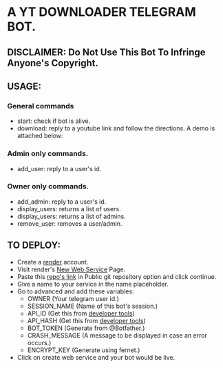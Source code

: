 # A YT DOWNLOADER TELEGRAM BOT.

## DISCLAIMER: Do Not Use This Bot To Infringe Anyone's Copyright.

## USAGE:

### General commands

- start: check if bot is alive.
- download: reply to a youtube link and follow the directions. A demo is attached below:

### Admin only commands.

- add_user: reply to a user's id.

### Owner only commands.

- add_admin: reply to a user's id.
- display_users: returns a list of users.
- display_users: returns a list of admins.
- remove_user: removes a user/admin.

## TO DEPLOY:

- Create a [render](https://render.com) account.
- Visit render's [New Web Service](https://dashboard.render.com/select-repo?type=web) Page.
- Paste this [repo's link](https://github.com/VengeanceOG/Youtube-downloader-bot) in Public git repository option and click continue.
- Give a name to your service in the name placeholder.
- Go to advanced and add these variables:
  - OWNER (Your telegram user id.)
  - SESSION_NAME (Name of this bot's session.)
  - API_ID (Get this from [developer tools](https://my.telegram.org/apps))
  - API_HASH (Get this from [developer tools](https://my.telegram.org/apps))
  - BOT_TOKEN (Generate from @Botfather.)
  - CRASH_MESSAGE (A message to be displayed in case an error occurs.)
  - ENCRYPT_KEY (Generate using fernet.)
- Click on create web service and your bot would be live.
